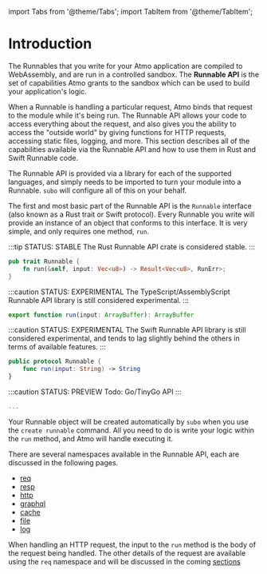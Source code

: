 import Tabs from '@theme/Tabs';
import TabItem from '@theme/TabItem';

# Introduction

The Runnables that you write for your Atmo application are compiled to
WebAssembly, and are run in a controlled sandbox. The **Runnable API**
is the set of capabilities Atmo grants to the sandbox which can be used
to build your application's logic.

When a Runnable is handling a particular request, Atmo binds that request
to the module while it's being run. The Runnable API allows your code to
access everything about the request, and also gives you the ability to
access the "outside world" by giving functions for HTTP requests,
accessing static files, logging, and more. This section describes all of
the capabilities available via the Runnable API and how to use them in
Rust and Swift Runnable code.

The Runnable API is provided via a library for each of the supported languages,
and simply needs to be imported to turn your module into a Runnable.
`subo` will configure all of this on your behalf.

The first and most basic part of the Runnable API is the `Runnable` interface
(also known as a Rust trait or Swift protocol). Every Runnable you write will
provide an instance of an object that conforms to this interface.
It is very simple, and only requires one method, `run`.


<Tabs groupId="reactr-language">

<TabItem value="rust" label="Rust">

:::tip STATUS: STABLE
The Rust Runnable API crate is considered stable.
:::

```rust
pub trait Runnable {
    fn run(&self, input: Vec<u8>) -> Result<Vec<u8>, RunErr>;
}
```

</TabItem>


<TabItem value="assemblyscript" label="AssemblyScript 🧪">

:::caution STATUS: EXPERIMENTAL
The TypeScript/AssemblyScript Runnable API library is still considered experimental.
:::

```typescript
export function run(input: ArrayBuffer): ArrayBuffer
```

</TabItem>


<TabItem value="swift" label="Swift 🧪">

:::caution STATUS: EXPERIMENTAL
The Swift Runnable API library is still considered experimental, and tends to lag
slightly behind the others in terms of available features.
:::

```swift
public protocol Runnable {
    func run(input: String) -> String
}
```

</TabItem>


<TabItem value="tinygo" label="Tiny Go 🧪">

:::caution STATUS: PREVIEW
Todo: Go/TinyGo API
:::

```go
...
```

</TabItem>

</Tabs>


Your Runnable object will be created automatically by `subo` when you use the
`create runnable` command. All you need to do is write your logic within the `run`
method, and Atmo will handle executing it.

There are several namespaces available in the Runnable API, each are discussed in
the following pages.

* [req](request.md)
* [resp](response.md)
* [http](http.md)
* [graphql](graphql-requests.md)
* [cache](cache.md)
* [file](file.md)
* [log](https://github.com/suborbital/atmo/tree/215d8b0db4673915847a5fd25d4d5c84b8d89186/docs/runnable-api/log.md)

When handling an HTTP request, the input to the `run` method is the body of the
request being handled. The other details of the request are available using the
`req` namespace and will be discussed in the coming [sections](request)

